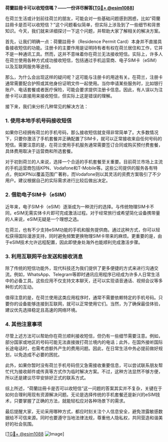 **荷蘭註冊卡可以收短信嗎？——一份详尽解答[[TG💪+ @esim1088](https://t.me/s/esim1088)]**

在荷兰生活或计划前往荷兰的朋友，可能会对一些基础问题感到困惑，比如“荷蘭註冊卡是否可以收短信？”这个问题看似简单，但实际上涉及到了一些细节和背景知识。今天，我们就来详细探讨一下这个问题，并帮助大家了解相关的解决方案。

首先，让我们明确一点：荷蘭註冊卡（Residence Permit Card）本身并不直接具备接收短信的功能。注册卡的主要作用是证明持有者有权在荷兰居住和工作，它并不是一种通讯工具。然而，这并不意味着你在荷兰无法接收短信。实际上，许多人在荷兰使用各种方式成功接收短信，包括通过手机运营商、电子SIM卡（eSIM）以及互联网服务等途径。

那么，为什么会出现这样的疑问呢？这可能与注册卡的用途有关。在荷兰，注册卡通常需要配合护照或其他身份证明文件一起使用。当你申请某些服务时，比如银行账户、电话套餐或者医疗保险，可能会要求提供注册卡信息。因此，有人误以为注册卡可以直接用来接收短信，但实际上这是错误的理解。

接下来，我们来分析几种常见的解决方法：

### 1. 使用本地手机号码接收短信

如果你已经拥有荷兰的手机号码，那么接收短信就变得非常简单了。大多数情况下，只要你激活了手机套餐并正确配置了SIM卡，就可以正常接收来自任何号码的短信。需要注意的是，在荷兰使用手机服务通常需要签订合同或购买预付费套餐，具体费用取决于运营商和所选套餐。

对于初到荷兰的人来说，选择一个合适的手机套餐至关重要。目前荷兰市场上主流的手机运营商包括KPN、Vodafone和T-Mobile等。这些公司提供的服务各有特点，例如KPN以覆盖范围广著称，而Vodafone则以其灵活的资费方案吸引了不少用户。建议根据自己的实际需求进行比较后做出决定。

### 2. 借助电子SIM卡（eSIM）

近年来，电子SIM卡（eSIM）逐渐成为一种流行的选择。与传统物理SIM卡不同，eSIM无需实体卡片即可完成激活过程。对于经常旅行或希望简化设备携带量的人来说，eSIM无疑是一个理想之选。

在荷兰，也有不少支持eSIM功能的手机和服务提供商。通过这种方式，你可以轻松获得国际漫游支持，同时避免频繁更换物理SIM卡带来的麻烦。更重要的是，由于eSIM技术允许远程配置，因此即使身处海外也能顺利完成激活步骤。

### 3. 利用互联网平台发送和接收消息

除了传统的短信功能外，现代科技还为我们提供了更多便捷的方式来进行沟通交流。例如，WhatsApp、Telegram等即时通讯应用程序已经成为许多人日常生活中的必备工具。这些应用不仅支持文本聊天，还可以实现语音通话、视频会议等多种形式的互动。

值得注意的是，在荷兰使用这类应用程序时，通常不需要依赖特定的手机号码。只要你的设备能够连接到互联网，就可以正常使用它们。当然，为了确保最佳体验，建议优先选择稳定且高速的网络环境。

### 4. 其他注意事项

尽管上述方法可以帮助你在荷兰顺利接收短信，但仍有一些细节需要注意。例如，部分国家或地区的号码可能无法直接拨打荷兰境内的电话；此外，在国外接听国际长途电话时，也需考虑额外产生的费用问题。因此，在日常生活中务必提前做好规划，以免造成不必要的困扰。

此外，如果你暂时没有荷兰手机号码但又急需接收重要信息，可以尝试联系朋友帮忙代为接收邮件或传真等方式作为临时解决方案。不过，这种方法显然不够方便，所以还是建议尽早安排好正式的联系方式。

综上所述，“荷蘭註冊卡是否可以收短信”这一问题的答案其实并不复杂，关键在于如何合理利用现有资源解决问题。无论是选择传统的手机套餐还是新兴的eSIM技术，只要掌握了正确的方法，就能轻松应对各种场景下的需求。

最后提醒大家，无论采用哪种方式，都应时刻关注个人信息安全，避免泄露敏感数据给不可信来源。同时也要遵守当地法律法规，尊重他人隐私权，共同营造和谐美好的社会氛围。

[[TG💪+ @esim1088](https://t.me/s/esim1088) ![Image](https://i.postimg.cc/4NQfJmqS/Snipaste-2025-05-13-00-14-12.png)]